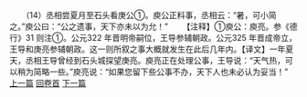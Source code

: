 　　（14）丞相尝夏月至石头看庚公①。庾公正料事，丞相云：“暑，可小简之。”庾公曰：“公之遗事，天下亦未以为允！”
　　【注释】①庾公：庾亮。参《德行》31 则注①。公元322 年晋明帝嗣位，王导参辅朝政。公元325 年晋成帝立，王导和庚亮参辅朝政。这一则所叙之事大概就发生在此后几年内。【译文】一年夏天，丞相王导曾经到石头城探望庚亮。庾亮正在处理公事，王导说：“天气热，可以稍为简略一些。”庾亮说：“如果您留下些公事不办，天下人也未必认为妥当！”
<br>[上一篇](03_13) [回卷首](03_00) [下一篇](03_15)

